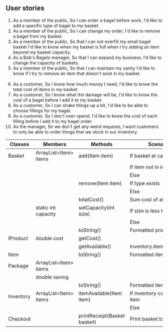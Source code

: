 ## User stories
1. As a member of the public,
   So I can order a bagel before work,
   I'd like to add a specific type of bagel to my basket.
2. As a member of the public,
   So I can change my order,
   I'd like to remove a bagel from my basket.
3. As a member of the public,
   So that I can not overfill my small bagel basket
   I'd like to know when my basket is full when I try adding an item beyond my basket capacity.
4. As a Bob's Bagels manager,
   So that I can expand my business,
   I’d like to change the capacity of baskets.
5. As a member of the public,
   So that I can maintain my sanity
   I'd like to know if I try to remove an item that doesn't exist in my basket.
</br></br>
6. As a customer, 
   So I know how much money I need,
   I'd like to know the total cost of items in my basket.
7. As a customer,
   So I know what the damage will be,
   I'd like to know the cost of a bagel before I add it to my basket.
8. As a customer,
   So I can shake things up a bit,
   I'd like to be able to choose fillings for my bagel.
9. As a customer,
   So I don't over-spend,
   I'd like to know the cost of each filling before I add it to my bagel order.
10. As the manager,
   So we don't get any weird requests,
   I want customers to only be able to order things that we stock in our inventory.

| Classes   | Members                | Methods                     | Scenario                   | Output  |
|-----------|------------------------|-----------------------------|----------------------------|---------|
| Basket    | ArrayList\<Item> items | add(Item item)              | If basket at capacity      | false   |
|           |                        |                             | If item not in inventory   | false   |
|           |                        |                             | Else                       | true    |
|           |                        | remove(Item item)           | If type exists             | true    |
|           |                        |                             | Else                       | false   |
|           |                        | totalCost()                 | Sum cost of all items      | double  |
|           | static int capacity    | setCapacity(int size)       | If size is less than 0     | false   |
|           |                        |                             | Else                       | true    |
|           |                        | toString()                  | Formatted products         | String  |
| IProduct  | double cost            | getCost()                   |                            | double  |
|           |                        | getAvailable()              | Inventory.itemAvailable()  | boolean |
| Item      |                        | toString()                  | Formatted item             | String  |
| Package   | ArrayList\<Item> items |                             |                            |         |
|           | double saving          |                             |                            |         |
|           |                        | toString()                  | Formatted items            | String  |
| Inventory | ArrayList\<Item> items | itemAvailable(Item item)    | If inventory contains item | true    |
|           |                        |                             | Else                       | false   |
| Checkout  |                        | printReceipt(Basket basket) | Print basket.toString()    |         |
